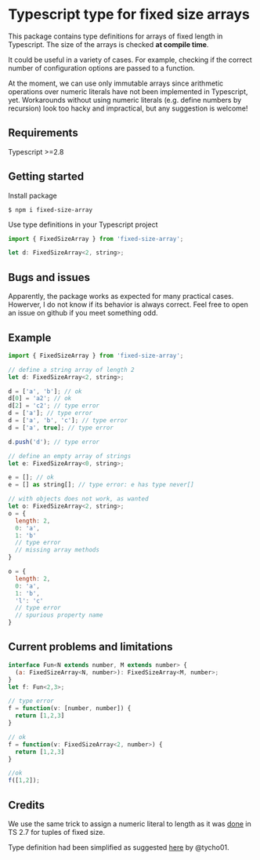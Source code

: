 # Typescript type for fixed size arrays

This package contains type definitions for arrays of fixed length in Typescript.
The size of the arrays is checked **at compile time**.

It could be useful in a variety of cases. For example, checking if the correct number of
configuration options are passed to a function.

At the moment, we can use only immutable arrays since arithmetic operations over numeric literals have not been implemented in Typescript, yet.
Workarounds without using numeric literals (e.g. define numbers by recursion) look too hacky and impractical, but any suggestion is welcome!

## Requirements

Typescript >=2.8

## Getting started

Install package

```
$ npm i fixed-size-array
```

Use type definitions in your Typescript project

```javascript
import { FixedSizeArray } from 'fixed-size-array';

let d: FixedSizeArray<2, string>;

```

## Bugs and issues

Apparently, the package works as expected for many practical cases.
Howerver, I do not know if its behavior is always correct.
Feel free to open an issue on github if you meet something odd.

## Example

```javascript
import { FixedSizeArray } from 'fixed-size-array';

// define a string array of length 2
let d: FixedSizeArray<2, string>;

d = ['a', 'b']; // ok
d[0] = 'a2'; // ok
d[2] = 'c2'; // type error
d = ['a']; // type error
d = ['a', 'b', 'c']; // type error
d = ['a', true]; // type error

d.push('d'); // type error       

// define an empty array of strings            
let e: FixedSizeArray<0, string>;

e = []; // ok
e = [] as string[]; // type error: e has type never[]

// with objects does not work, as wanted
let o: FixedSizeArray<2, string>;
o = {
  length: 2,
  0: 'a',
  1: 'b'
  // type error
  // missing array methods
}

o = {
  length: 2,
  0: 'a',
  1: 'b',
  'l': 'c'
  // type error
  // spurious property name
}

```

## Current problems and limitations

```javascript
interface Fun<N extends number, M extends number> {
  (a: FixedSizeArray<N, number>): FixedSizeArray<M, number>;
}
let f: Fun<2,3>;

// type error
f = function(v: [number, number]) {
  return [1,2,3]
}

// ok
f = function(v: FixedSizeArray<2, number>) {
  return [1,2,3]
}

//ok
f([1,2]);
```

## Credits

We use the same trick to assign a numeric literal to length as it was [done](https://github.com/Microsoft/TypeScript/pull/17765) in TS 2.7 for tuples of fixed size.

Type definition had been simplified as suggested [here](https://github.com/Microsoft/TypeScript/issues/6229#issuecomment-376988681) by @tycho01.
